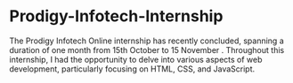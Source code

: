 # Prodigy-Infotech-Internship
The Prodigy Infotech Online internship has recently concluded, spanning a duration of one month from 15th October to 15 November . Throughout this internship, I had the opportunity to delve into various aspects of web development, particularly focusing on HTML, CSS, and JavaScript.
